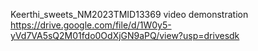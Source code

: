 Keerthi_sweets_NM2023TMID13369
video demonstration https://drive.google.com/file/d/1W0y5-yVd7VA5sQ2M01fdo0OdXjGN9aPQ/view?usp=drivesdk 
